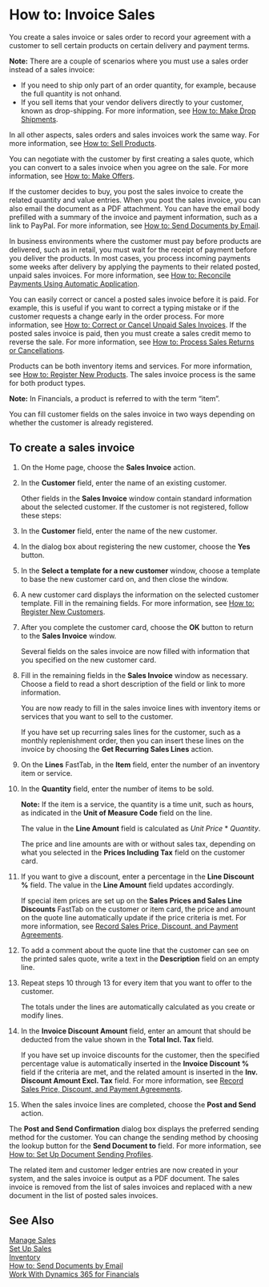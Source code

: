 <properties
                pageTitle="How to: Invoice Sales| Financials"
                description="Describes how to use sales invoices."
                services="project-madeira"
                documentationCenter=""
                authors="SorenGP"
/>
<tags
    ms.service="project-madeira"
    ms.topic="article"
    ms.devlang="na"
    ms.tgt_pltfrm="na"
    ms.workload="na"
    ms.date="10/31/2016"
    ms.author="SorenGP" />

# How to: Invoice Sales
You create a sales invoice or sales order to record your agreement with a customer to sell certain products on certain delivery and payment terms.  
  
**Note:** There are a couple of scenarios where you must use a sales order instead of a sales invoice:  

- If you need to ship only part of an order quantity, for example, because the full quantity is not onhand.  
- If you sell items that your vendor delivers directly to your customer, known as drop-shipping. For more information, see [How to: Make Drop Shipments](sales-how-drop-shipment.md).  
  
In all other aspects, sales orders and sales invoices work the same way. For more information, see [How to: Sell Products](sales-how-sell-products.md).

You can negotiate with the customer by first creating a sales quote, which you can convert to a sales invoice when you agree on the sale. For more information, see [How to: Make Offers](sales-how-make-offers.md).

If the customer decides to buy, you post the sales invoice to create the related quantity and value entries. When you post the sales invoice, you can also email the document as a PDF attachment. You can have the email body prefilled with a summary of the invoice and payment information, such as a link to PayPal. For more information, see [How to: Send Documents by Email](ui-how-send-documents-email.md).

In business environments where the customer must pay before products are delivered, such as in retail, you must wait for the receipt of payment before you deliver the products. In most cases, you process incoming payments some weeks after delivery by applying the payments to their related posted, unpaid sales invoices. For more information, see [How to: Reconcile Payments Using Automatic Application](receivables-how-reconcile-payments-auto-application.md).

You can easily correct or cancel a posted sales invoice before it is paid. For example, this is useful if you want to correct a typing mistake or if the customer requests a change early in the order process. For more information, see [How to: Correct or Cancel Unpaid Sales Invoices](sales-how-correct-cancel-sales-invoice.md). If the posted sales invoice is paid, then you must create a sales credit memo to reverse the sale. For more information, see [How to: Process Sales Returns or Cancellations](sales-how-process-sales-returns-cancellations.md).

Products can be both inventory items and services. For more information, see [How to: Register New Products](inventory-how-register-new-products.md). The sales invoice process is the same for both product types.

**Note:** In Financials, a product is referred to with the term “item”.

You can fill customer fields on the sales invoice in two ways depending on whether the customer is already registered.

## To create a sales invoice
1. On the Home page,  choose the **Sales Invoice** action.  
3. In the **Customer** field, enter the name of an existing customer.

   Other fields in the **Sales Invoice** window contain standard information about the selected customer. If the customer is not registered, follow these steps:
      
4. In the **Customer** field, enter the name of the new customer.
5. In the dialog box about registering the new customer, choose the **Yes** button.
6. In the **Select a template for a new customer** window, choose a template to base the new customer card on, and then close the window.
7. A new customer card displays the information on the selected customer template. Fill in the remaining fields. For more information, see [How to: Register New Customers](sales-how-register-new-customers.md).  
8. After you complete the customer card, choose the **OK** button to return to the **Sales Invoice** window.
  
   Several fields on the sales invoice are now filled with information that you specified on the new customer card.  
  
9. Fill in the remaining fields in the **Sales Invoice** window as necessary. Choose a field to read a short description of the field or link to more information.  
  
   You are now ready to fill in the sales invoice lines with inventory items or services that you want to sell to the customer.  
  
   If you have set up recurring sales lines for the customer, such as a monthly replenishment order, then you can insert these lines on the invoice by choosing the **Get Recurring Sales Lines** action.  
  
10. On the **Lines** FastTab, in the **Item** field, enter the number of an inventory item or service.  
11. In the **Quantity** field, enter the number of items to be sold.  
  
    **Note:** If the item is a service, the quantity is a time unit, such as hours, as indicated in the **Unit of Measure Code** field on the line.  
  
    The value in the **Line Amount** field is calculated as *Unit Price* * *Quantity*.  
  
    The price and line amounts are with or without sales tax, depending on what you selected in the **Prices Including Tax** field on the customer card.  
  
12. If you want to give a discount, enter a percentage in the **Line Discount %** field. The value in the **Line Amount** field updates accordingly.  
  
    If special item prices are set up on the **Sales Prices and Sales Line Discounts** FastTab on the customer or item card, the price and amount on the quote line automatically update if the price criteria is met. For more information, see [Record Sales Price, Discount, and Payment Agreements](sales-how-record-sales-price-discount-payment-agreements.md).  
  
13. To add a comment about the quote line that the customer can see on the printed sales quote, write a text in the **Description** field on an empty line.  
14. Repeat steps 10 through 13 for every item that you want to offer to the customer.  
  
    The totals under the lines are automatically calculated as you create or modify lines.  
  
15. In the **Invoice Discount Amount** field, enter an amount that should be deducted from the value shown in the **Total Incl. Tax** field.
  
    If you have set up invoice discounts for the customer, then the specified percentage value is automatically inserted in the **Invoice Discount %** field if the criteria are met, and the related amount is inserted in the **Inv. Discount Amount Excl. Tax** field. For more information, see [Record Sales Price, Discount, and Payment Agreements](sales-how-record-sales-price-discount-payment-agreements.md).  
  
17. When the sales invoice lines are completed, choose the **Post and Send** action.  
  
The **Post and Send Confirmation** dialog box displays the preferred sending method for the customer. You can change the sending method by choosing the lookup button for the **Send Document to** field. For more information, see [How to: Set Up Document Sending Profiles](sales-how-setup-document-send-profiles.md).

The related item and customer ledger entries are now created in your system, and the sales invoice is output as a PDF document. The sales invoice is removed from the list of sales invoices and replaced with a new document in the list of posted sales invoices.
  
## See Also  
[Manage Sales](sales-manage-sales.md)  
[Set Up Sales](sales-setup-sales.md)  
[Inventory](inventory-manage-inventory.md)  
[How to: Send Documents by Email](ui-how-send-documents-email.md)  
[Work With Dynamics 365 for Financials](ui-work-product.md)

